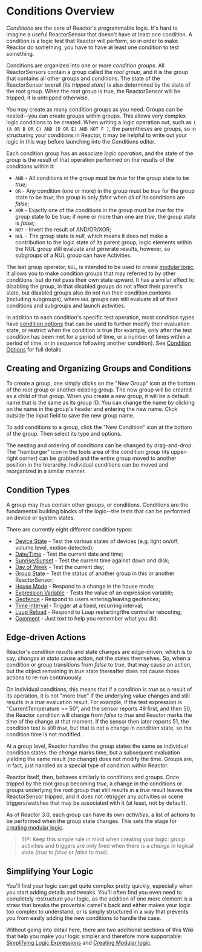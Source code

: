# Conditions Overview

_Conditions_ are the core of Reactor's programmable logic. It's hard to imagine a useful ReactorSensor that doesn't have at least one condition. A condition is a logic test that Reactor will perform, so in order to make Reactor do something, you have to have at least one condition to test something.

Conditions are organized into one or more _condition groups_. All ReactorSensors contain a group called the _root group_, and it is the group that contains all other groups and conditions. The state of the ReactorSensor overall (its _tripped state_) is also determined by the state of the root group. When the root group is true, the ReactorSensor will be tripped; it is untripped otherwise. 

You may create as many condition groups as you need. Groups can be nested--you can create groups within groups. This allows very complex logic conditions to be created. When writing a logic operation out, such as `( (A OR B OR C) AND (D OR E) AND NOT F )`, the parentheses are groups, so in structuring your conditions in Reactor, it may be helpful to write out your logic in this way before launching into the Conditions editor.

Each condition group has an associate *logic operation*, and the state of the group is the result of that operation performed on the results of the conditions within it:

* `AND` - All conditions in the group must be *true* for the group state to be *true*;
* `OR` - Any condition (one or more) in the group must be *true* for the group state to be *true*; the group is only *false* when *all* of its conditions are *false*;
* `XOR` - Exactly one of the conditions in the group must be *true* for the group state to be *true*; if none or more than one are *true*, the group state is *false*;
* `NOT` - Invert the result of AND/OR/XOR;
* `NUL` - The group state is *null*, which means it does not make a contribution to the logic state of its parent group; logic elements within the NUL group still evaluate and generate results, however, so subgroups of a NUL group can have Activities.

The last group operator, `NUL`, is intended to be used to create [modular logic](Modular-Logic.md). It allows you to make condition groups that may referred to by other conditions, but do not pass their own state upward. It has a similar effect to disabling the group, in that disabled groups do not affect their parent's state, but disabled groups also do not run their condition contents (including subgroups), where `NUL` groups can still evaluate all of their conditions and subgroups and launch activities.

In addition to each condition's specific test operation, most condition types have [condition options](Condition-Options.md) that can be used to further modify their evaluation state, or restrict when the condition is true (for example, only after the test condition has been met for a period of time, or a number of times within a period of time, or in sequence following another condition). See [Condition Options](Condition-Options.md) for full details.

## Creating and Organizing Groups and Conditions
To create a group, one simply clicks on the "New Group" icon at the bottom of the root group or another existing group. The new group will be created as a child of that group. When you create a new group, it will be a default name that is the same as its group ID. You can change the name by clicking on the name in the group's header and entering the new name. Click outside the input field to save the new group name.

To add conditions to a group, click the "New Condition" icon at the bottom of the group. Then select its type and options.

The nesting and ordering of conditions can be changed by drag-and-drop. The "hamburger" icon in the tools area of the condition group (its upper-right corner) can be grabbed and the entire group moved to another position in the hierarchy. Individual conditions can be moved and reorganized in a similar manner.

## Condition Types
A group may thus contain other groups, or conditions. Conditions are the fundamental building blocks of the logic--the tests that can be performed on device or system states.

There are currently eight different condition types:

* [Device State](Device-State-Conditions.md) - Test the various states of devices (e.g. light on/off, volume level, motion detected);
* [Date/Time](Date-Time-Conditions.md) - Test the current date and time;
* [Sunrise/Sunset](Sunrise-Sunset-Conditions.md) - Test the current time against dawn and disk;
* [Day of Week](Weekday-Conditions.md) - Test the current day;
* [Group State](Group-State-Conditions.md) - Test the status of another group in this or another ReactorSensor;
* [House Mode](House-Mode-Conditions.md) - Respond to a change in the house mode;
* [Expression Variable](Expression-Variable-Conditions.md) - Tests the value of an expression variable;
* [Geofence](Geofence-Conditions.md) - Respond to users entering/leaving geofences;
* [Time Interval](Interval-Conditions.md) - Trigger at a fixed, recurring interval;
* [Luup Reload](Other-Conditions.md) - Respond to Luup restarting/the controller rebooting;
* [Comment](Other-Conditions.md) - Just text to help you remember what you did.

## Edge-driven Actions
Reactor's condition results and state changes are edge-driven, which is to say, _changes in state_ cause action, not the states themselves. So, when a condition or group transitions from *false* to *true*, that may cause an action, but the object remaining in *true* state thereafter does not cause those actions to re-run continuously.

On individual conditions, this means that if a condition is _true_ as a result of its operation, it is not "more true" if the underlying value changes and still results in a _true_ evaluation result. For example, if the test expression is "CurrentTemperature >= 50", and the sensor reports 49 first, and then 50, the Reactor condition will change from _false_ to _true_ and Reactor marks the time of the change at that moment. If the sensor then later reports 51, the condition test is still _true_, but that is not a change in condition state, so the condition time is not modified.

At a group level, Reactor handles the group states the same as individual condition states: the _change_ marks time, but a subsequent evaluation yielding the same result (no change) does not modify the time. Groups are, in fact, just handled as a special type of condition within Reactor.

Reactor itself, then, behaves similarly to conditions and groups. Once tripped by the root group becoming _true_, a change in the conditions or groups underlying the root group that still results in a _true_ result leaves the ReactorSensor tripped, and it does not retrigger any activities or scene triggers/watches that may be associated with it (at least, not by default).

As of Reactor 3.0, each group can have its own _activities_, a list of actions to be performed when the group state changes. This sets the stage for [creating modular logic](Modular-Logic.md).

> TIP: Keep this simple rule in mind when creating your logic: group activities and triggers are only fired when there is a _change_ in logical state (_true_ to _false_ or _false_ to _true_).

## Simplifying Your Logic

You'll find your logic can get quite complex pretty quickly, especially when you start adding details and tweaks. You'll often find you even need to completely restructure your logic, as the addition of one more element is a straw that breaks the proverbial camel's back and either makes your logic too complex to understand, or is simply structured in a way that prevents you from easily adding the new conditions to handle the case.

Without going into detail here, there are two additional sections of this Wiki that help you make your logic simpler and therefore more supportable: [Simplifying Logic Expressions](Simplifying-Logic.md) and [Creating Modular logic](Modular-Logic.md).
